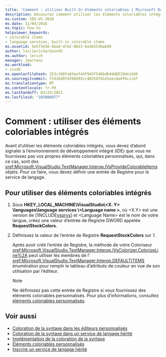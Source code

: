 ```yaml
---
title: 'Comment : utiliser Built-In éléments coloriables | Microsoft Docs'
description: Découvrez comment utiliser les éléments coloriables intégrés dans l’environnement de développement intégré (IDE) de Visual Studio pour votre service de langage.
ms.custom: SEO-VS-2020
ms.date: 11/04/2016
ms.topic: how-to
helpviewer_keywords:
- colorable items
- language services, built-in colorable items
ms.assetid: 5e5f3436-6bad-4fd2-8823-6a30353ba648
author: leslierichardson95
ms.author: lerich
manager: jmartens
ms.workload:
- vssdk
ms.openlocfilehash: 253c108fe83eaf44f945f546bd64dd6529de1dd6
ms.sourcegitcommit: f2916d8fd296b92cc402597d1d1eecda4f6cccbf
ms.translationtype: MT
ms.contentlocale: fr-FR
ms.lasthandoff: 03/25/2021
ms.locfileid: "105086077"
---
```

# <a name="how-to-use-built-in-colorable-items"></a>Comment : utiliser des éléments coloriables intégrés
Avant d’utiliser les éléments coloriables intégrés, vous devez d’abord signaler à l’environnement de développement intégré (IDE) que vous ne fournissez pas vos propres éléments coloriables personnalisés, qui, dans ce cas, sont des <xref:Microsoft.VisualStudio.TextManager.Interop.IVsProvideColorableItems> objets. Pour ce faire, vous devez définir une entrée de Registre pour le service de langage.

## <a name="to-use-built-in-colorable-items"></a>Pour utiliser des éléments coloriables intégrés

1. Sous **HKEY_LOCAL_MACHINE\VisualStudio\\<X. Y> \languages\language services \\<Language name \>**, où \<X.Y> est une version de [!INCLUDE[vsprvs](../../code-quality/includes/vsprvs_md.md)] et \<Language Name> est le nom de votre langue, créez une valeur d’entrée de Registre DWORD appelée **RequestStockColors**.

2. Définissez la valeur de l’entrée de Registre **RequestStockColors** sur *1*.

    Après avoir créé l’entrée de Registre, la méthode de votre Coloriseur <xref:Microsoft.VisualStudio.TextManager.Interop.IVsColorizer.ColorizeLine%2A> peut utiliser les membres de l' <xref:Microsoft.VisualStudio.TextManager.Interop.DEFAULTITEMS> énumération pour remplir le tableau d’attributs de couleur en vue de son utilisation par l’éditeur.

   > [!NOTE]
   > Ne définissez pas cette entrée de Registre si vous fournissez des éléments coloriables personnalisés. Pour plus d’informations, consultez [éléments coloriables personnalisés](../../extensibility/internals/custom-colorable-items.md).

## <a name="see-also"></a>Voir aussi
- [Coloration de la syntaxe dans les éditeurs personnalisés](../../extensibility/syntax-coloring-in-custom-editors.md)
- [Coloration de la syntaxe dans un service de langage hérité](../../extensibility/internals/syntax-coloring-in-a-legacy-language-service.md)
- [Implémentation de la coloration de la syntaxe](../../extensibility/internals/implementing-syntax-coloring.md)
- [Éléments coloriables personnalisés](../../extensibility/internals/custom-colorable-items.md)
- [Inscrire un service de langage hérité](../../extensibility/internals/registering-a-legacy-language-service2.md)
